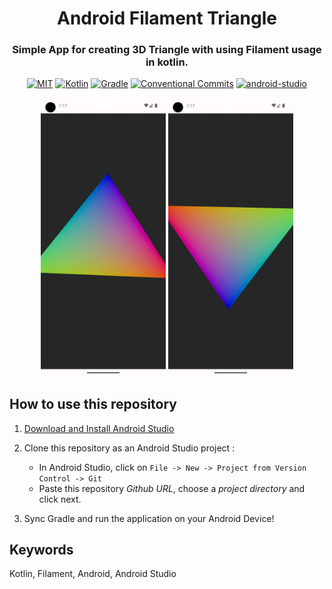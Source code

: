 <h1 align="center">Android Filament Triangle</h1>
<h3 align="center">Simple App for creating 3D Triangle with using Filament usage in kotlin.
</h3>

<p align="center">
    <a href="https://opensource.org/license/mit/"><img alt="MIT" src="https://img.shields.io/badge/License-MIT-yellow?logo=MIT&logoColor=white"></a>
    <a href="https://kotlinlang.org/"><img alt="Kotlin" src="https://img.shields.io/badge/Kotlin-1.8.21-%23E34F26?logo=Kotlin&logoColor=white"></a>
    <a href="https://gradle.org/releases/"><img alt="Gradle" src="https://img.shields.io/badge/Gradle-8.1.1-02303A?logo=Gradle&logoColor=white"></a>
    <a href="https://conventionalcommits.org"><img alt="Conventional Commits" src="https://img.shields.io/badge/Conventional%20Commit-1.0.0-FE5196?logo=conventionalcommits&logoColor=white"></a>
    <a href="https://developer.android.com/studio"><img alt="android-studio" src="https://img.shields.io/badge/android studio-Hedgehog-3DDC84?logo=androidstudio&logoColor=white"></a>
</p>

 <p align="center">
    <img src="previews/preview1.png" width="200" max-height="%20"/>
    <img src="previews/preview2.png" width="200" max-height="%20"/>
</p>



## How to use this repository

1. [Download and Install Android Studio](https://developer.android.com/studio)

3. Clone this repository as an Android Studio project :
     * In Android Studio, click on `File -> New -> Project from Version Control -> Git`
     * Paste this repository *Github URL*, choose a *project directory* and click next.

3. Sync Gradle and run the application on your Android Device!

## Keywords

Kotlin, Filament, Android, Android Studio

